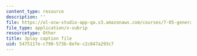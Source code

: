 ```yaml
---
content_type: resource
description: ''
file: https://ol-ocw-studio-app-qa.s3.amazonaws.com/courses/7-05-general-biochemistry-spring-2020/5475117ec790573b8efec2c847a293c7_7uCfPTwwYIc.vtt
file_type: application/x-subrip
resourcetype: Other
title: 3play caption file
uid: 5475117e-c790-573b-8efe-c2c847a293c7
---
```

